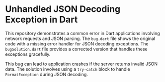 # Unhandled JSON Decoding Exception in Dart

This repository demonstrates a common error in Dart applications involving network requests and JSON parsing.  The `bug.dart` file shows the original code with a missing error handler for JSON decoding exceptions.  The `bugSolution.dart` file provides a corrected version that handles these exceptions gracefully.

This bug can lead to application crashes if the server returns invalid JSON data.  The solution involves using a `try-catch` block to handle `FormatException` during JSON decoding.